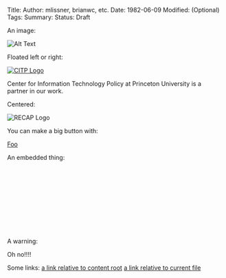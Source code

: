 Title:
Author: mlissner, brianwc, etc.
Date: 1982-06-09
Modified: (Optional)
Tags:
Summary:
Status: Draft


An image:

![Alt Text]({filename}/images/han.jpg)

Floated left or right:

<div class="{right-image or left-image}">
    <a href="http://google.com">
        <img src="{filename}/images/recap/citp-logo.png"
             alt="CITP Logo"
             class="img-responsive border">
    </a>
    <p class="caption">Center for Information Technology Policy at Princeton University is a partner in our work.</p>
</div>
<!-- Optionally, do this to force the content to the next line. -->
<div class="clearfix"></div>


Centered:

<div class="text-center">
    <img src="{filename}/images/recap_r-150x150.png"
         alt="RECAP Logo"
         class="img-responsive border"/>
</div>


You can make a big button with:

<a href="blah" class="btn btn-primary btn-lg">Foo</a>

An embedded thing:

<div class="embed-responsive embed-responsive-4by3">
    <iframe class="embed-responsive-item" src="" frameborder="0" allowfullscreen></iframe>
</div>

A warning:

<p class="bg-danger alert">Oh no!!!!</p>

Some links:
[a link relative to content root]({filename}/article1.md)
[a link relative to current file]({filename}../article1.md)
